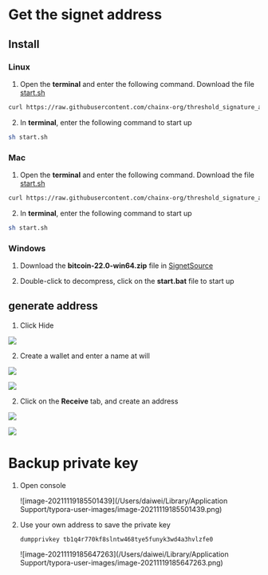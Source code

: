 # Get the signet address

## Install

### Linux

1. Open the **terminal** and enter the following command. Download the file [start.sh](./Linux/start.sh) 

~~~sh
curl https://raw.githubusercontent.com/chainx-org/threshold_signature_api/main/signet/Linux/start.sh -o start.sh
~~~

2. In **terminal**, enter the following command to start up

~~~sh
sh start.sh
~~~

### Mac

1. Open the **terminal** and enter the following command. Download the file [start.sh](./Mac/start.sh) 

~~~sh
curl https://raw.githubusercontent.com/chainx-org/threshold_signature_api/main/signet/Mac/start.sh -o start.sh 
~~~

2. In **terminal**, enter the following command to start up

~~~sh
sh start.sh
~~~

### Windows

1. Download the **bitcoin-22.0-win64.zip** file in [SignetSource](https://github.com/chainx-org/SignetSource/releases/tag/1.3.0)

2. Double-click to decompress, click on the **start.bat** file to start up

## generate address

1. Click Hide

![](https://cdn.jsdelivr.net/gh/AAweidai/PictureBed@master/taproot/16371448323371637144832311.png)

2. Create a wallet and enter a name at will

![](https://cdn.jsdelivr.net/gh/AAweidai/PictureBed@master/taproot/16371449521761637144952150.png)

![](https://cdn.jsdelivr.net/gh/AAweidai/PictureBed@master/taproot/16371450363381637145036324.png)

2. Click on the **Receive** tab, and create an address

![](https://cdn.jsdelivr.net/gh/AAweidai/PictureBed@master/taproot/16371427101311637142710095.png)

![](https://cdn.jsdelivr.net/gh/AAweidai/PictureBed@master/taproot/16371451221131637145122108.png)

# Backup private key

1. Open console

   ![image-20211119185501439](/Users/daiwei/Library/Application Support/typora-user-images/image-20211119185501439.png)

2. Use your own address to save the private key

   ~~~
   dumpprivkey tb1q4r770kf8slntw468tye5funyk3wd4a3hvlzfe0
   ~~~

   ![image-20211119185647263](/Users/daiwei/Library/Application Support/typora-user-images/image-20211119185647263.png)

